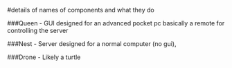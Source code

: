 #details of names of components and what they do

###Queen - GUI
designed for an advanced pocket pc
basically a remote for controlling the server

###Nest - Server
designed for a normal computer (no gui), 

###Drone - Likely a turtle

